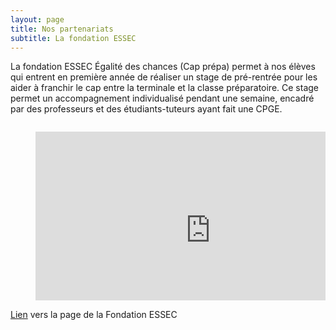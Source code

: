 ```yaml
---
layout: page
title: Nos partenariats
subtitle: La fondation ESSEC
---
```


La fondation ESSEC Égalité des chances (Cap prépa) permet à nos élèves qui entrent en première année de réaliser un stage de pré-rentrée pour les aider à franchir le cap
entre la terminale et la classe préparatoire. Ce stage permet un accompagnement individualisé pendant une semaine, encadré par des professeurs et des étudiants-tuteurs 
ayant fait une CPGE.


<div style="position:relative;padding-bottom:56.25%;height:0;overflow:hidden;">
<center>
<figure><iframe width="560" height="315" src="https://www.youtube.com/embed/OWpEb5Gdb7c" frameborder="0" allow="accelerometer; autoplay; clipboard-write; encrypted-media; gyroscope; picture-in-picture" allowfullscreen></iframe>
    <figcaption>  CAP PREPA : zoom sur le campus "égalité des chances" de l'ESSEC pour préparer l'entrée en CPGE</figcaption>
   </figure> 
  </center>
</div>

[Lien](http://egalite-des-chances.essec.edu/nos-programmes/cap-prepa) vers la page de la Fondation ESSEC
